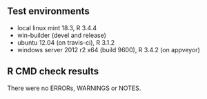 ## Test environments
* local linux mint 18.3, R 3.4.4
* win-builder (devel and release)
* ubuntu 12.04 (on travis-ci), R 3.1.2
* windows server 2012 r2 x64 (build 9600), R 3.4.2 (on appveyor)

## R CMD check results

There were no ERRORs, WARNINGS or NOTES.
